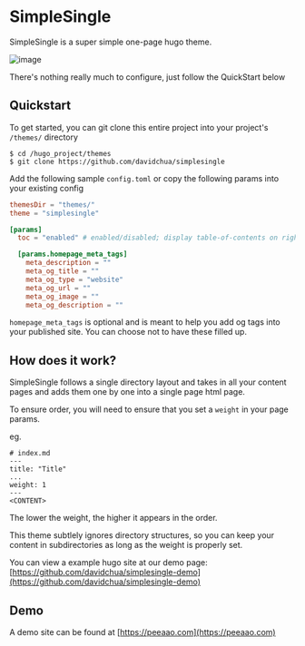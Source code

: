 # SimpleSingle

SimpleSingle is a super simple one-page hugo theme.

![image](https://user-images.githubusercontent.com/68039/216742173-76e4fa30-43f4-4036-92d7-0daccb946f2e.png)

There's nothing really much to configure, just follow the QuickStart below

## Quickstart

To get started, you can git clone this entire project into your project's `/themes/` directory

```
$ cd /hugo_project/themes
$ git clone https://github.com/davidchua/simplesingle
```

Add the following sample `config.toml` or copy the following params into your existing config

```toml
themesDir = "themes/"
theme = "simplesingle"

[params]
  toc = "enabled" # enabled/disabled; display table-of-contents on right hand of site

  [params.homepage_meta_tags]
    meta_description = ""
    meta_og_title = ""
    meta_og_type = "website"
    meta_og_url = ""
    meta_og_image = ""
    meta_og_description = ""
```

`homepage_meta_tags` is optional and is meant to help you add og tags into your published site. You can choose not to have these filled up.

## How does it work?

SimpleSingle follows a single directory layout and takes in all your content pages and adds them one by one into a single page html page.

To ensure order, you will need to ensure that you set a `weight` in your page params.

eg.

```
# index.md
---
title: "Title"
...
weight: 1
---
<CONTENT>
```

The lower the weight, the higher it appears in the order.

This theme subtlely ignores directory structures, so you can keep your content in subdirectories as long as the weight is properly set.

You can view a example hugo site at our demo page: [https://github.com/davidchua/simplesingle-demo](https://github.com/davidchua/simplesingle-demo)

## Demo

A demo site can be found at [https://peeaao.com](https://peeaao.com) 
